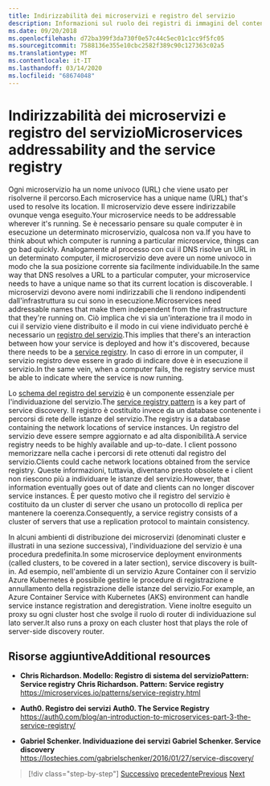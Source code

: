 ```yaml
---
title: Indirizzabilità dei microservizi e registro del servizio
description: Informazioni sul ruolo dei registri di immagini del contenitore nell'architettura di microservizi.
ms.date: 09/20/2018
ms.openlocfilehash: d72ba399f3da730f0e57c44c5ec01c1cc9f5fc05
ms.sourcegitcommit: 7588136e355e10cbc2582f389c90c127363c02a5
ms.translationtype: MT
ms.contentlocale: it-IT
ms.lasthandoff: 03/14/2020
ms.locfileid: "68674048"
---
```

# <a name="microservices-addressability-and-the-service-registry"></a><span data-ttu-id="10a91-103">Indirizzabilità dei microservizi e registro del servizio</span><span class="sxs-lookup"><span data-stu-id="10a91-103">Microservices addressability and the service registry</span></span>

<span data-ttu-id="10a91-104">Ogni microservizio ha un nome univoco (URL) che viene usato per risolverne il percorso.</span><span class="sxs-lookup"><span data-stu-id="10a91-104">Each microservice has a unique name (URL) that's used to resolve its location.</span></span> <span data-ttu-id="10a91-105">Il microservizio deve essere indirizzabile ovunque venga eseguito.</span><span class="sxs-lookup"><span data-stu-id="10a91-105">Your microservice needs to be addressable wherever it's running.</span></span> <span data-ttu-id="10a91-106">Se è necessario pensare su quale computer è in esecuzione un determinato microservizio, qualcosa non va.</span><span class="sxs-lookup"><span data-stu-id="10a91-106">If you have to think about which computer is running a particular microservice, things can go bad quickly.</span></span> <span data-ttu-id="10a91-107">Analogamente al processo con cui il DNS risolve un URL in un determinato computer, il microservizio deve avere un nome univoco in modo che la sua posizione corrente sia facilmente individuabile.</span><span class="sxs-lookup"><span data-stu-id="10a91-107">In the same way that DNS resolves a URL to a particular computer, your microservice needs to have a unique name so that its current location is discoverable.</span></span> <span data-ttu-id="10a91-108">I microservizi devono avere nomi indirizzabili che li rendono indipendenti dall'infrastruttura su cui sono in esecuzione.</span><span class="sxs-lookup"><span data-stu-id="10a91-108">Microservices need addressable names that make them independent from the infrastructure that they're running on.</span></span> <span data-ttu-id="10a91-109">Ciò implica che vi sia un'interazione tra il modo in cui il servizio viene distribuito e il modo in cui viene individuato perché è necessario un [registro del servizio](https://microservices.io/patterns/service-registry.html).</span><span class="sxs-lookup"><span data-stu-id="10a91-109">This implies that there's an interaction between how your service is deployed and how it's discovered, because there needs to be a [service registry](https://microservices.io/patterns/service-registry.html).</span></span> <span data-ttu-id="10a91-110">In caso di errore in un computer, il servizio registro deve essere in grado di indicare dove è in esecuzione il servizio.</span><span class="sxs-lookup"><span data-stu-id="10a91-110">In the same vein, when a computer fails, the registry service must be able to indicate where the service is now running.</span></span>

<span data-ttu-id="10a91-111">Lo [schema del registro del servizio](https://microservices.io/patterns/service-registry.html) è un componente essenziale per l'individuazione del servizio.</span><span class="sxs-lookup"><span data-stu-id="10a91-111">The [service registry pattern](https://microservices.io/patterns/service-registry.html) is a key part of service discovery.</span></span> <span data-ttu-id="10a91-112">Il registro è costituito invece da un database contenente i percorsi di rete delle istanze del servizio.</span><span class="sxs-lookup"><span data-stu-id="10a91-112">The registry is a database containing the network locations of service instances.</span></span> <span data-ttu-id="10a91-113">Un registro del servizio deve essere sempre aggiornato e ad alta disponibilità.</span><span class="sxs-lookup"><span data-stu-id="10a91-113">A service registry needs to be highly available and up-to-date.</span></span> <span data-ttu-id="10a91-114">I client possono memorizzare nella cache i percorsi di rete ottenuti dal registro del servizio.</span><span class="sxs-lookup"><span data-stu-id="10a91-114">Clients could cache network locations obtained from the service registry.</span></span> <span data-ttu-id="10a91-115">Queste informazioni, tuttavia, diventano presto obsolete e i client non riescono più a individuare le istanze del servizio.</span><span class="sxs-lookup"><span data-stu-id="10a91-115">However, that information eventually goes out of date and clients can no longer discover service instances.</span></span> <span data-ttu-id="10a91-116">È per questo motivo che il registro del servizio è costituito da un cluster di server che usano un protocollo di replica per mantenere la coerenza.</span><span class="sxs-lookup"><span data-stu-id="10a91-116">Consequently, a service registry consists of a cluster of servers that use a replication protocol to maintain consistency.</span></span>

<span data-ttu-id="10a91-117">In alcuni ambienti di distribuzione dei microservizi (denominati cluster e illustrati in una sezione successiva), l'individuazione del servizio è una procedura predefinita.</span><span class="sxs-lookup"><span data-stu-id="10a91-117">In some microservice deployment environments (called clusters, to be covered in a later section), service discovery is built-in.</span></span> <span data-ttu-id="10a91-118">Ad esempio, nell'ambiente di un servizio Azure Container con il servizio Azure Kubernetes è possibile gestire le procedure di registrazione e annullamento della registrazione delle istanze del servizio.</span><span class="sxs-lookup"><span data-stu-id="10a91-118">For example, an Azure Container Service with Kubernetes (AKS) environment can handle service instance registration and deregistration.</span></span> <span data-ttu-id="10a91-119">Viene inoltre eseguito un proxy su ogni cluster host che svolge il ruolo di router di individuazione sul lato server.</span><span class="sxs-lookup"><span data-stu-id="10a91-119">It also runs a proxy on each cluster host that plays the role of server-side discovery router.</span></span>

## <a name="additional-resources"></a><span data-ttu-id="10a91-120">Risorse aggiuntive</span><span class="sxs-lookup"><span data-stu-id="10a91-120">Additional resources</span></span>

- <span data-ttu-id="10a91-121">**Chris Richardson. Modello: Registro di sistema del servizioPattern: Service registry** </span><span class="sxs-lookup"><span data-stu-id="10a91-121">**Chris Richardson. Pattern: Service registry** </span></span>\
  <https://microservices.io/patterns/service-registry.html>

- <span data-ttu-id="10a91-122">**Auth0. Registro dei servizi** </span><span class="sxs-lookup"><span data-stu-id="10a91-122">**Auth0. The Service Registry** </span></span>\
  <https://auth0.com/blog/an-introduction-to-microservices-part-3-the-service-registry/>

- <span data-ttu-id="10a91-123">**Gabriel Schenker. Individuazione dei servizi** </span><span class="sxs-lookup"><span data-stu-id="10a91-123">**Gabriel Schenker. Service discovery** </span></span>\
  <https://lostechies.com/gabrielschenker/2016/01/27/service-discovery/>

>[!div class="step-by-step"]
><span data-ttu-id="10a91-124">[Successivo](maintain-microservice-apis.md)
>[precedente](microservice-based-composite-ui-shape-layout.md)</span><span class="sxs-lookup"><span data-stu-id="10a91-124">[Previous](maintain-microservice-apis.md)
[Next](microservice-based-composite-ui-shape-layout.md)</span></span>
